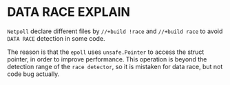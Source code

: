 # DATA RACE EXPLAIN
`Netpoll` declare different files by `//+build !race` and `//+build race` to avoid `DATA RACE` detection in some code.

The reason is that the `epoll` uses `unsafe.Pointer` to access the struct pointer, in order
 to improve performance. This operation is beyond the detection range of the `race detector`,
 so it is mistaken for data race, but not code bug actually.
